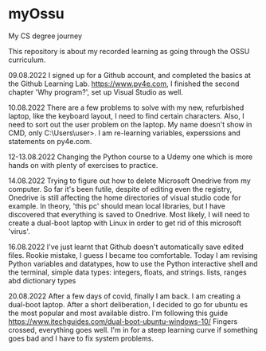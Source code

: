 # myOssu
My CS degree journey

This repository is about my recorded learning as going through the OSSU curriculum.

09.08.2022
I signed up for a Github account, and completed the basics at the Github Learning Lab.
https://www.py4e.com, I finished the second chapter 'Why program?', set up Visual Studio as well.

10.08.2022
There are a few problems to solve with my new, refurbished laptop, like the keyboard layout, I need to find certain characters. Also, I need to sort out the user problem on the laptop. My name doesn't show in CMD, only C:\Users\user>. 
I am re-learning variables, experssions and statements on py4e.com.

12-13.08.2022
Changing the Python course to a Udemy one which is more hands on with plenty of exercises to practice.

14.08.2022
Trying to figure out how to delete Microsoft Onedrive from my computer. So far it's been futile, despite of editing even the registry, Onedrive is still affecting the home directories of visual studio code for example. In theory, 'this pc' should mean local libraries, but I have discovered that everything is saved to Onedrive. Most likely, I will need to create a dual-boot laptop with Linux in order to get rid of this microsoft 'virus'.

16.08.2022
I've just learnt that Github doesn't automatically save edited files. Rookie mistake, I guess I became too comfortable.
Today I am revising Python variables and datatypes, 
how to use the Python interactive shell and the terminal, 
simple data types: integers, floats, and strings.
lists, ranges abd dictionary types

20.08.2022
After a few days of covid, finally I am back. 
I am creating a dual-boot laptop. After a short deliberation, I decided to go for ubuntu es the most popular and most available distro.
I'm following this guide https://www.itechguides.com/dual-boot-ubuntu-windows-10/ Fingers crossed, everything goes well. I'm in for a steep learning curve if something goes bad and I have to fix system problems. 
